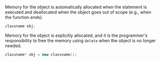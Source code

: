 Memory for the object is automatically allocated when the statement is executed and deallocated when the object goes out of scope (e.g., when the function ends).
```cpp
classname obj;
```

Memory for the object is explicitly allocated, and it is the programmer's responsibility to free the memory using `delete` when the object is no longer needed.
```cpp
classname* obj = new classname();
```

